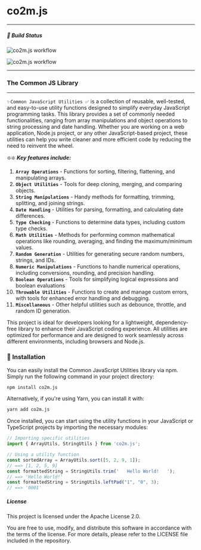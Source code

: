 # co2m.js
___
##### 🚦 Build Status
![co2m.js workflow](https://github.com/nivekalara237/co2mjs/actions/workflows/cicd-pipeline.yml/badge.svg?branch=master)

![co2m.js workflow](https://github.com/nivekalara237/co2mjs/actions/workflows/release.yml/badge.svg)
___

### The Common JS Library
___


`✨Common JavaScript Utilities ✅` is a collection of reusable, well-tested, and easy-to-use utility functions designed to simplify everyday JavaScript programming tasks. This library provides a set of commonly needed functionalities, ranging from array manipulations and object operations to string processing and date handling. Whether you are working on a web application, Node.js project, or any other JavaScript-based project, these utilities can help you write cleaner and more efficient code by reducing the need to reinvent the wheel.

❇️❇️ ___Key features include:___

1. __`Array Operations`__ - Functions for sorting, filtering, flattening, and manipulating arrays.
2. __`Object Utilities`__ - Tools for deep cloning, merging, and comparing objects.
3. __`String Manipulations`__ - Handy methods for formatting, trimming, splitting, and joining strings.
4. __`Date Handling`__ - Utilities for parsing, formatting, and calculating date differences.
5. __`Type Checking`__ - Functions to determine data types, including custom type checks.
6. __`Math Utilities`__ - Methods for performing common mathematical operations like rounding, averaging, and finding the maximum/minimum values.
7. __`Random Generation`__ - Utilities for generating secure random numbers, strings, and IDs. 
8. __`Numeric Manipulations`__ - Functions to handle numerical operations, including conversions, rounding, and precision handling. 
9. __`Boolean Operations`__ - Tools for simplifying logical expressions and boolean evaluations
10. __`Throwable Utilities`__ - Functions to create and manage custom errors, with tools for enhanced error handling and debugging.
11. __`Miscellaneous`__ - Other helpful utilities such as debounce, throttle, and random ID generation.

This project is ideal for developers looking for a lightweight, dependency-free library to enhance their JavaScript coding experience. All utilities are optimized for performance and are designed to work seamlessly across different environments, including browsers and Node.js.


### 🚀 Installation

You can easily install the Common JavaScript Utilities library via npm. Simply run the following command in your project directory:

```bash
npm install co2m.js
```
Alternatively, if you're using Yarn, you can install it with:

```bash
yarn add co2m.js
```

Once installed, you can start using the utility functions in your JavaScript or TypeScript projects by importing the necessary modules:

```js
// Importing specific utilities
import { ArrayUtils, StringUtils } from 'co2m.js';

// Using a utility function
const sortedArray = ArrayUtils.sort([5, 2, 9, 1]);
// ==> [1, 2, 5, 9]
const formattedString = StringUtils.trim('   Hello World!   ');
// ==> 'Hello World!'
const formattedString = StringUtils.leftPad("1", "0", 3);
// ==> '0001'
```

##### License
This project is licensed under the Apache License 2.0.

You are free to use, modify, and distribute this software in accordance with the terms of the license. For more details, please refer to the LICENSE file included in the repository.
